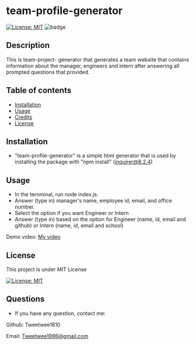 # team-profile-generator
[![License: MIT](https://img.shields.io/badge/License-MIT-yellow.svg)](https://opensource.org/licenses/MIT)
![badge](https://img.shields.io/badge/JavaScript-100%25-blue)

## Description
This is team-project- generator that generates a team website that contains information about the manager, engineers and intern after answering all prompted questions that provided. 

## Table of contents

- [Installation](#installation)
- [Usage](#usage)
- [Credits](#credits)
- [License](#license)

## Installation 

* "team-profile-generator" is a simple html generator that is used by installing the package with "npm install" (inquirer@8.2.4)

## Usage

* In the ternminal, run node index.js.
* Answer (type in) manager's name, employee id, email, and office number.
* Select the option if you want Engineer or Intern
* Answer (type in) based on the option for Engineer (name, id, email and github) or Intern (name, id, email and school)

Demo video:  [My video](https://drive.google.com/file/d/1D-U2-wOqlge2yTXM7S2JhKunavv2ZXXo/view)

## License 

This project is under MIT License 

[![License: MIT](https://img.shields.io/badge/License-MIT-yellow.svg)](https://opensource.org/licenses/MIT)

## Questions

* If you have any question, contact me:

Github: Tweetwee1810

Email: Tweetwee1996@gmail.com
